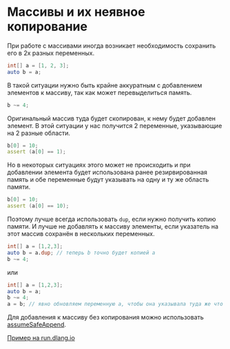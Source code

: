 # Массивы и их неявное копирование

При работе с массивами иногда возникает необходимость сохранить
его в 2х разных переменных.

```d
int[] a = [1, 2, 3];
auto b = a;
```

В такой ситуации нужно быть крайне аккуратным с добавлением элементов
к массиву, так как может перевыделиться память.

```d
b ~= 4;
```

Оригинальный массив туда будет скопирован, к нему будет добавлен элемент.
В этой ситуации у нас получится 2 переменные, указывающие на 2 разные области.

```d
b[0] = 10;
assert (a[0] == 1);
```

Но в некоторых ситуациях этого может не происходить и при добавлении
элемента будет использована ранее резирвированная память и обе переменные
будут указывать на одну и ту же область памяти.

```d
b[0] = 10;
assert (a[0] == 10);
```

Поэтому лучше всегда использовать `dup`, если нужно получить копию памяти.
И лучше не добавлять к массиву элементы, если указатель на этот массив
сохранён в нескольких переменных.

```d
int[] a = [1,2,3];
auto b = a.dup; // теперь b точно будет копией a
b ~= 4;
```

или

```d
int[] a = [1,2,3];
auto b = a;
b ~= 4;
a = b; // явно обновляем переменную a, чтобы она указывала туда же что и b
```

Для добавления к массиву без копирования можно использовать [assumeSafeAppend](https://dlang.org/library/object/assume_safe_append.html).

[Пример на run.dlang.io](https://run.dlang.io/is/t88k7F)